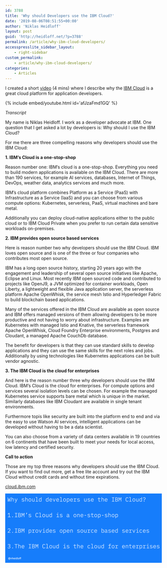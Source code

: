 ```yaml
---
id: 3788
title: 'Why should Developers use the IBM Cloud?'
date: '2019-08-06T08:51:55+00:00'
author: 'Niklas Heidloff'
layout: post
guid: 'http://heidloff.net/?p=3788'
permalink: /article/why-ibm-cloud-developers/
accesspresslite_sidebar_layout:
    - right-sidebar
custom_permalink:
    - article/why-ibm-cloud-developers/
categories:
    - Articles
---
```


I created a short [video](https://www.youtube.com/watch?v=afJzaFmd1GQ&list=PLzpeuWUENMK36VWsQD-96N8A6Pc7OBHgr) (4 mins) where I describe why the [IBM Cloud](https://cloud.ibm.com/) is a great cloud platform for application developers.

{% include embed/youtube.html id='afJzaFmd1GQ' %}

*Transcript*

My name is Niklas Heidloff. I work as a developer advocate at IBM. One question that I get asked a lot by developers is: Why should I use the IBM Cloud?

For me there are three compelling reasons why developers should use the IBM Cloud:

**1. IBM’s Cloud is a one-stop-shop**

Reason number one: IBM’s cloud is a one-stop-shop. Everything you need to build modern applications is available on the IBM Cloud. There are more than 190 services, for example AI services, databases, Internet of Things, DevOps, weather data, analytics services and much more.

IBM’s cloud platform combines Platform as a Service (PaaS) with Infrastructure as a Service (IaaS) and you can choose from various compute options: Kubernetes, serverless, PaaS, virtual machines and bare metal.

Additionally you can deploy cloud-native applications either to the public cloud or to IBM Cloud Private when you prefer to run certain data sensitive workloads on-premises.

**2. IBM provides open source based services**

Here is reason number two why developers should use the IBM Cloud. IBM loves open source and is one of the three or four companies who contributes most open source.

IBM has a long open source history, starting 20 years ago with the engagement and leadership of several open source initiatives like Apache, Eclipse and Linux. Most recently IBM open sourced code and contributed to projects like OpenJ9, a JVM optimized for container workloads, Open Liberty, a lightweight and flexible Java application server, the serverless platform Apache OpenWhisk, the service mesh Istio and Hyperledger Fabric to build blockchain based applications.

Many of the services offered in the IBM Cloud are available as open source and IBM offers managed versions of them allowing developers to be more productive and not having to worry about infrastructure. Examples are Kubernetes with managed Istio and Knative, the serverless framework Apache OpenWhisk, Cloud Foundry Enterprise environments, Postgres and Cloudant, a managed Apache CouchDb database.

The benefit for developers is that they can use standard skills to develop applications and they can use the same skills for the next roles and jobs. Additionally by using technologies like Kubernetes applications can be built vendor agnostic.

**3. The IBM Cloud is the cloud for enterprises**

And here is the reason number three why developers should use the IBM Cloud. IBM’s Cloud is the cloud for enterprises. For compute options and services several isolation levels can be chosen. For example the managed Kubernetes service supports bare metal which is unique in the market. Similarly databases like IBM Cloudant are available in single tenant environments.

Furthermore topis like security are built into the platform end to end and via the easy to use Watson AI services, intelligent applications can be developed without having to be a data scientist.

You can also choose from a variety of data centers available in 19 countries on 6 continents that have been built to meet your needs for local access, low latency and certified security.

**Call to action**

Those are my top three reasons why developers should use the IBM Cloud. If you want to find out more, get a free lite account and try out the IBM Cloud without credit cards and without time expirations.

[cloud.ibm.com](http://ibm.biz/nheidloff)

![image](/assets/img/2019/08/why-ibm-cloud-1.png)